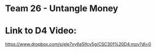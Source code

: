 # Team 26 - Untangle Money

# Link to D4 Video:

https://www.dropbox.com/s/ele7xy6a5ifcy5g/CSC301%20D4.mov?dl=0
